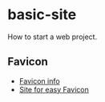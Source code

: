 # basic-site
How to start a web project.


Favicon
-------
- [Favicon info](http://www.creativebloq.com/illustrator/create-perfect-favicon-12112760)
- [Site for easy Favicon](http://www.favicon-generator.org)
 
